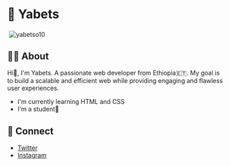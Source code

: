 <!-- About me -->

<h1>👤 Yabets</h1>
<p>&nbsp;<img align="center" src="https://github-readme-stats.vercel.app/api?username=yabetso10&show_icons=true&locale=en" alt="yabetso10" /></p>
<!-- About -->

<h2>🧑‍🦱 About</h2>
<p>Hi👋, I'm Yabets. A passionate web developer from Ethiopia🇪🇹. 
My goal is to build a scalable and efficient web while providing engaging and flawless user experiences.</p>
<ul>
    <li>I'm currently learning HTML and CSS</li>
    <li>I'm a student🎒</li>
</ul>

<!-- Connect -->
<h2>💬 Connect</h2>
<ul>
    <li><a href="https://www.twitter.com/yabets_x">Twitter</a></li>
    <li><a href="https://www.instagram.com/https.yabets_">Instagram</a></li>
</ul>
